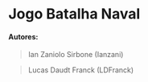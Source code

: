 # Jogo Batalha Naval

#### Autores:
> Ian Zaniolo Sirbone (Ianzani)

> Lucas Daudt Franck  (LDFranck)

